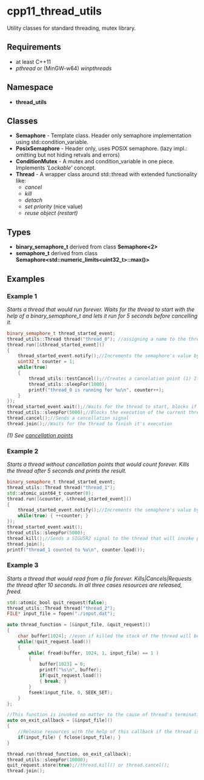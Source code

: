 # cpp11_thread_utils
Utility classes for standard threading, mutex library.

## Requirements
* at least C++11
* _pthread_ or (MinGW-w64) _winpthreads_
## Namespace
* **thread_utils**
## Classes
* **Semaphore** - Template class. Header only semaphore implementation using std::condition_variable.
* **PosixSemaphore** - Header only, uses POSIX semaphore. (lazy impl.: omitting but not hiding retvals and errors) 
* **ConditionMutex** - A mutex and condition_variable in one piece. Implements _'Lockable'_ concept.
* **Thread** - A wrapper class around std::thread with extended functionality like:
  * _cancel_
  * _kill_
  * _detach_
  * _set priority_ (nice value)
  * _reuse object (restart)_

## Types
* **binary_semaphore_t** derived from class **Semaphore<2>**
* **semaphore_t** derived from class **Semaphore<std::numeric_limits<uint32_t>::max()>**

## Examples

### Example 1
_Starts a thread that would run forever. Waits for the thread to start with the help of a binary_semaphore_t and lets it run for 5 seconds before cancelling it._
```c++
binary_semaphore_t thread_started_event;
thread_utils::Thread thread("thread_0"); //assigning a name to the thread 'thread_0'
thread.run([&thread_started_event]()
{
    thread_started_event.notify();//Increments the semaphore's value by one (alias for post())
    uint32_t counter = 1;
    while(true)
    {
        thread_utils::testCancel();//Creates a cancelation point (1) If canceled this function does not return
        thread_utils::sleepFor(1000);
        printf("thread_0 is running for %u\n", counter++);
    }
});
thread_started_event.wait();//Waits for the thread to start, blocks if the semaphore's value is zero
thread_utils::sleepFor(5000);//Blocks the execution of the current thread for at least the specified milliseconds
thread.cancel();//Sends a cancellation signal
thread.join();//Waits for the thread to finish it's execution
```
_(1) See [cancellation points](http://pubs.opengroup.org/onlinepubs/000095399/functions/xsh_chap02_09.html#tag_02_09_05_02)_

### Example 2
_Starts a thread without cancellation points that would count forever. Kills the thread after 5 seconds and prints the result._
```c++
binary_semaphore_t thread_started_event;
thread_utils::Thread thread("thread_1");
std::atomic_uint64_t counter(0);
thread.run([&counter, &thread_started_event]()
{
    thread_started_event.notify();//Increments the semaphore's value by one (alias for post())
    while(true) { ++counter; }
});
thread_started_event.wait();
thread_utils::sleepFor(5000);
thread.kill();//Sends a SIGUSR2 signal to the thread that will invoke pthread_exit()
thread.join();
printf("thread_1 counted to %u\n", counter.load());
```

### Example 3
_Starts a thread that would read from a file forever. Kills|Cancels|Requests the thread after 10 seconds. In all three cases resources are released, freed._
```c++
std::atomic_bool quit_request(false);
thread_utils::Thread thread("thread_2");
FILE* input_file = fopen("./input.dat");

auto thread_function = [&input_file, &quit_request]()
{
    char buffer[1024]; //even if killed the stack of the thread will be freed
    while(!quit_request.load())
    {
        while( fread(buffer, 1024, 1, input_file) == 1 )
        {
            buffer[1023] = 0;
            printf("%s\n", buffer);
            if(quit_request.load()) 
            { break; }
        }
        fseek(input_file, 0, SEEK_SET);
    }
};

//This function is invoked no matter to the cause of thread's termination
auto on_exit_callback = [&input_file]()
{
    //Release resources with the help of this callback if the thread is cancelled, killed, or generally
    if(input_file) { fclose(input_file); }
}

thread.run(thread_function, on_exit_callback);
thread_utils::sleepFor(10000);
quit_request.store(true);//thread.kill() or thread.cancel();
thread.join();
```
